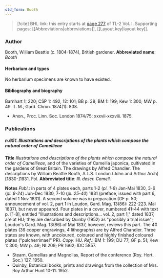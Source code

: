 ```yaml
---
std_form: Booth
---
```


> [!cite] BHL link: this entry starts at [page 277](https://www.biodiversitylibrary.org/page/33120408) of TL-2 Vol. I.
> Supporting pages: [[Abbreviations|abbreviations]], [[Layout key|layout key]].

### Author

Booth, William Beattie (c. 1804-1874), British gardener. 
**Abbreviated name**: *Booth*

#### Herbarium and types

No herbarium specimens are known to have existed.

#### Bibliography and biography

Barnhart 1: 220; CSP 1: 492, 12: 101; BB p. 38; BM 1: 199; Kew 1: 300; MW p. 49. T. M., Gard. Chron. 1874(1): 838.
- Anon., Proc. Linn. Soc. London 1874/75: xxxvii-xxxviii. 1875.

### Publications

##### n.651. Illustrations and descriptions of the plants which compose the natural order of Camellieae

**Title**
*Illustrations and descriptions of the plants which compose the natural order of Camellieae*, and of the varieties of Camellia japonica, cultivated in the gardens of Great Britain. The drawings by Alfred Chandler. The descriptions by William Beattie Booth, A.L.S. London (John and Arthur Arch) \[1830-\]1831. Fol.
**Abbreviated title**: *Ill. descr. Camell.*

**Notes**
*Publ*.: in parts of 4 plates each, parts 1-2 (*pl. 1-8*) Jan-Mai 1830, 3-6 (*pl. 9-24*) Jun-Dec 1830, 7-10 (*pl. 25-40*) 1831 (preface, issued with part 6, dated 1 Nov 1831). A second volume was in preparation (GF p. 50; announcement of vol. 2, part 1 in Loudon, Gard. Mag. 13(86): 222-223. Mai 1837), but never appeared. Four plates in a cover, numbered 41-44 with text p. \[1-8\], entitled "Illustrations and descriptions... vol. 2, part 1," dated 1837, are at HU; they are described by Quinby (1952) as "possibly a trial issue"; Loudon's Gard. Mag. 13(86):of Mai 1837, however, reviews this part. The 40 plates (36 copper engravings, 4 lithographs) are by Alfred Chandler. Three states are known, with uncoloured, coloured and highly finished coloured plates ("pulcherrimae!" PR). *Copy*: HU.
*Ref*.: BM 1: 199; DU 77; GF p. 51; Kew 1: 300; MW p. 49; NI 209; PR 1662; IDC 5857.
- Stearn, Camellias and Magnolias, Report of the conference (Roy. Hort. Soc.) 127. 1950.
- Quinby, Botanical books, prints and drawings from the collection of Mrs. Roy Arthur Hunt 10-11. 1952.

